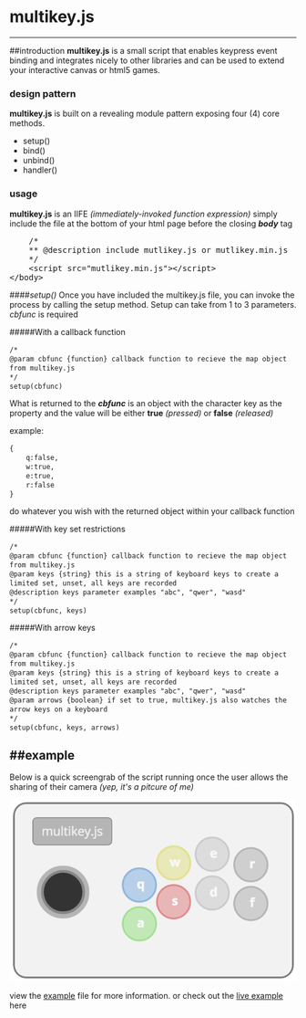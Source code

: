# multikey.js
-----------
##introduction
**multikey.js** is a small script that enables keypress event binding and integrates nicely to other libraries and can be used to extend your interactive canvas or html5 games.

### design pattern
**multikey.js** is built on a revealing module pattern exposing four (4) core methods.

* setup()
* bind()
* unbind()
* handler()

### usage
**multikey.js** is an IIFE *(immediately-invoked function expression)* simply include the file at the bottom of your html page before the closing ***body*** tag

<pre>
	/*
	** @description include mutlikey.js or mutlikey.min.js
	*/
	&lt;script src="mutlikey.min.js"&gt;&lt;/script&gt;
&lt;/body&gt;
</pre>

####*setup()*
Once you have included the multikey.js file, you can invoke the process by calling the setup method. Setup can take from 1 to 3 parameters. *cbfunc* is required


#####With a callback function
```
/*
@param cbfunc {function} callback function to recieve the map object from multikey.js
*/
setup(cbfunc)
```
What is returned to the ***cbfunc*** is an object with the character key as the property and the value will be either **true** *(pressed)* or **false** *(released)*

example:

```
{
	q:false,
	w:true,
	e:true,
	r:false
}
```
do whatever you wish with the returned object within your callback function

#####With key set restrictions
```
/*
@param cbfunc {function} callback function to recieve the map object from multikey.js
@param keys {string} this is a string of keyboard keys to create a limited set, unset, all keys are recorded
@description keys parameter examples "abc", "qwer", "wasd"
*/
setup(cbfunc, keys)
```

#####With arrow keys
```
/*
@param cbfunc {function} callback function to recieve the map object from multikey.js
@param keys {string} this is a string of keyboard keys to create a limited set, unset, all keys are recorded
@description keys parameter examples "abc", "qwer", "wasd"
@param arrows {boolean} if set to true, multikey.js also watches the arrow keys on a keyboard
*/
setup(cbfunc, keys, arrows)
```



##example
----------
Below is a quick screengrab of the script running once the user allows the sharing of their camera *(yep, it's a pitcure of me)*

![Open Source icon](multikey.js.png)

view the [example](index.html) file for more information.
or check out the [live example](http://multikey.32teeth.org/) here



